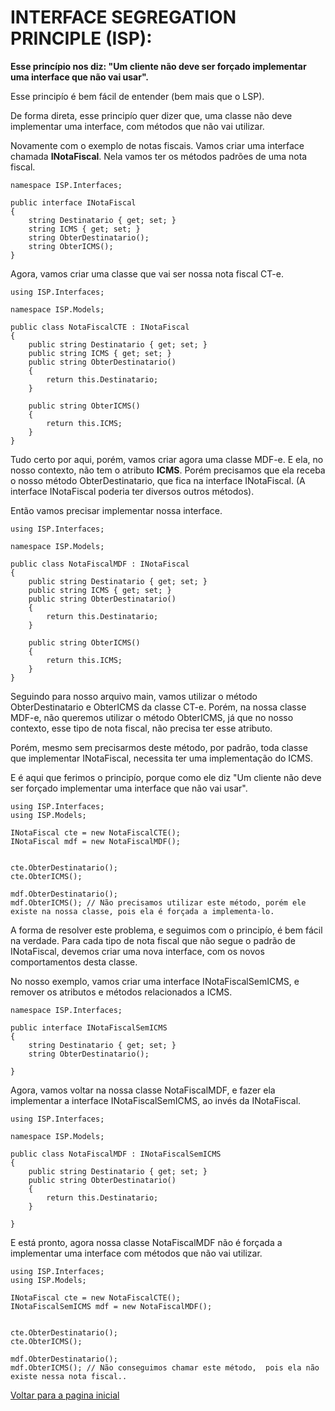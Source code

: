 # INTERFACE SEGREGATION PRINCIPLE (ISP):
 
**Esse princípio nos diz: "Um cliente não deve ser forçado implementar uma interface que não vai usar".**

Esse principío é bem fácil de entender (bem mais que o LSP).

De forma direta, esse principío quer dizer que, uma classe  não deve implementar uma interface, com métodos que não vai utilizar.

Novamente com o exemplo de notas fiscais. Vamos criar uma interface chamada **INotaFiscal**. Nela vamos ter os métodos padrões de uma nota fiscal.

```
namespace ISP.Interfaces;

public interface INotaFiscal
{
    string Destinatario { get; set; }
    string ICMS { get; set; }
    string ObterDestinatario();
    string ObterICMS();
}
```

Agora, vamos criar uma classe que vai ser nossa nota fiscal CT-e.
```
using ISP.Interfaces;

namespace ISP.Models;

public class NotaFiscalCTE : INotaFiscal 
{
    public string Destinatario { get; set; }
    public string ICMS { get; set; }
    public string ObterDestinatario()
    {
        return this.Destinatario;
    }

    public string ObterICMS()
    {
        return this.ICMS;
    }
}
```
Tudo certo por aqui, porém, vamos criar agora uma classe MDF-e. E ela, no nosso contexto, não tem o atributo **ICMS**. Porém precisamos que ela receba o nosso método ObterDestinatario, que fica na interface INotaFiscal. (A interface INotaFiscal poderia ter diversos outros métodos).

Então vamos precisar implementar nossa interface.
```
using ISP.Interfaces;

namespace ISP.Models;

public class NotaFiscalMDF : INotaFiscal
{
    public string Destinatario { get; set; }
    public string ICMS { get; set; }
    public string ObterDestinatario()
    {
        return this.Destinatario;
    }

    public string ObterICMS()
    {
        return this.ICMS;
    }
}
```

Seguindo para nosso arquivo main, vamos utilizar o método ObterDestinatario e ObterICMS da classe CT-e. Porém, na nossa classe MDF-e, não queremos utilizar o método ObterICMS, já que no nosso contexto, esse tipo de nota fiscal, não precisa ter esse atributo.

Porém, mesmo sem precisarmos deste método, por padrão, toda classe que implementar INotaFiscal, necessita ter uma implementação do ICMS.

E é aqui que ferimos o principío, porque como ele diz "Um cliente não deve ser forçado implementar uma interface que não vai usar".

```
using ISP.Interfaces;
using ISP.Models;

INotaFiscal cte = new NotaFiscalCTE();
INotaFiscal mdf = new NotaFiscalMDF();


cte.ObterDestinatario();
cte.ObterICMS();

mdf.ObterDestinatario();
mdf.ObterICMS(); // Não precisamos utilizar este método, porém ele existe na nossa classe, pois ela é forçada a implementa-lo.

```

A forma de resolver este problema, e seguimos com o principío, é bem fácil na verdade. Para cada tipo de nota fiscal que não segue o padrão de INotaFiscal, devemos criar uma nova interface, com os novos comportamentos desta classe. 

No nosso exemplo, vamos criar uma interface INotaFiscalSemICMS, e remover os atributos e métodos relacionados a ICMS.

```
namespace ISP.Interfaces;

public interface INotaFiscalSemICMS
{
    string Destinatario { get; set; }
    string ObterDestinatario();
   
}
```

Agora, vamos voltar na nossa classe NotaFiscalMDF, e fazer ela implementar a interface INotaFiscalSemICMS, ao invés da INotaFiscal.

```
using ISP.Interfaces;

namespace ISP.Models;

public class NotaFiscalMDF : INotaFiscalSemICMS
{
    public string Destinatario { get; set; }
    public string ObterDestinatario()
    {
        return this.Destinatario;
    }

}
```

E está pronto, agora nossa classe NotaFiscalMDF não é forçada a implementar uma interface com métodos que não vai utilizar.
```
using ISP.Interfaces;
using ISP.Models;

INotaFiscal cte = new NotaFiscalCTE();
INotaFiscalSemICMS mdf = new NotaFiscalMDF();


cte.ObterDestinatario();
cte.ObterICMS();

mdf.ObterDestinatario();
mdf.ObterICMS(); // Não conseguimos chamar este método,  pois ela não existe nessa nota fiscal..

```

[Voltar para a pagina inicial](../QUESTOES-TEORICAS.md)

